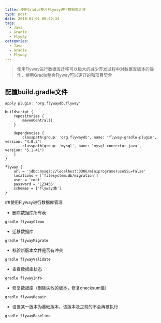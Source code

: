 ```yaml
---
title: 使用Gradle整合Flyway进行数据库迁移
type: post
date: 2018-01-01 00:49:34
tags:
  - Java
  - Gradle
  - Flyway
categories:
  - Java
  - Gradle
  - Flyway
---
```


> 使用Flyway进行数据库迁移可以极大的减少开发过程中对数据库版本的操作，使用Gradle整合Flyway可以更好的和项目契合

## 配置build.gradle文件

```
apply plugin: 'org.flywaydb.flyway'

buildscript {
    repositories {
        mavenCentral()
    }

    dependencies {
        classpath(group: 'org.flywaydb', name: 'flyway-gradle-plugin', version: "4.0.3")
        classpath(group: 'mysql', name: 'mysql-connector-java', version: "5.1.41")
    }
}

flyway {
    url = 'jdbc:mysql://localhost:3306/miniprograme?useSSL=false'
    locations = ['filesystem:db/migration']
    user = 'root'
    password = '123456'
    schemas = ['flywaydb']
}
```

##使用Flyway进行数据库管理

- 删除数据库所有表

```
gradle flywayClean
```

- 迁移数据库

```
gradle flywayMigrate
```

- 校验新版本文件是否有冲突

```
gradle flywayValidate
```

- 查看数据库状态

```
gradle flywayInfo
```

- 修复数据库（删除失败的版本，修复checksum值）

```
gradle flywayRepair
```

- 设置某一版本为基础版本，该版本及之前的不会再被执行

```
gradle flywayBaseline
```
